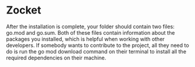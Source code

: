 # Zocket

After the installation is complete, your folder should contain two files: go.mod and go.sum. Both of these files contain information about the packages you installed, which is helpful when working with other developers. If somebody wants to contribute to the project, all they need to do is run the go mod download command on their terminal to install all the required dependencies on their machine.